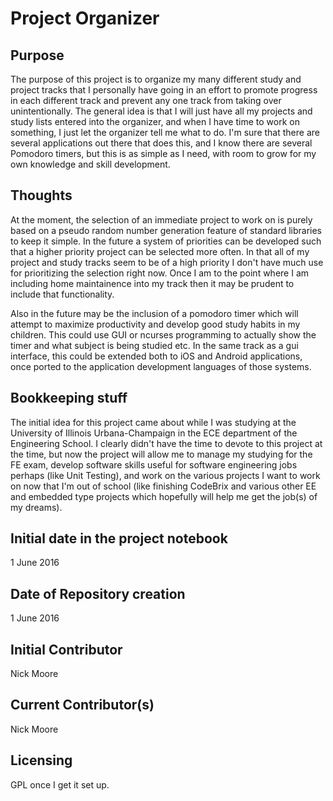Project Organizer
===
Purpose
---
The purpose of this project is to organize my many different study and project tracks that I personally have going in an effort to promote progress in each different track and prevent any one track from taking over unintentionally.  The general idea is that I will just have all my projects and study lists entered into the organizer, and when I have time to work on something, I just let the organizer tell me what to do.  I'm sure that there are several applications out there that does this, and I know there are several Pomodoro timers, but this is as simple as I need, with room to grow for my own knowledge and skill development.

Thoughts
---
At the moment, the selection of an immediate project to work on is purely based on a pseudo random number generation feature of standard libraries to keep it simple.  In the future a system of priorities can be developed such that a higher priority project can be selected more often.  In that all of my project and study tracks seem to be of a high priority I don't have much use for prioritizing the selection right now.  Once I am to the point where I am including home maintainence into my track then it may be prudent to include that functionality.

Also in the future may be the inclusion of a pomodoro timer which will attempt to maximize productivity and develop good study habits in my children.  This could use GUI or ncurses programming to actually show the timer and what subject is being studied etc.  In the same track as a gui interface, this could be extended both to iOS and Android applications, once ported to the application development languages of those systems.  

Bookkeeping stuff
---
The initial idea for this project came about while I was studying at the University of Illinois Urbana-Champaign in the ECE department of the Engineering School.  I clearly didn't have the time to devote to this project at the time, but now the project will allow me to manage my studying for the FE exam, develop software skills useful for software engineering jobs perhaps (like Unit Testing), and work on the various projects I want to work on now that I'm out of school (like finishing CodeBrix and various other EE and embedded type projects which hopefully will help me get the job(s) of my dreams).  

Initial date in the project notebook
---
1 June 2016

Date of Repository creation
---
1 June 2016

Initial Contributor
---
Nick Moore

Current Contributor(s)
---
Nick Moore

Licensing
---
GPL once I get it set up.  